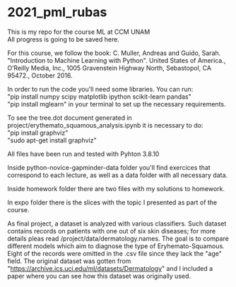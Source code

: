 # 2021_pml_rubas
This is my repo for the course ML at CCM UNAM  
All progress is going to be saved here.

For this course, we follow the book: C. Muller, Andreas and Guido, Sarah. "Introduction to Machine Learning with Python". United States of America., O’Reilly Media, Inc., 1005 Gravenstein Highway North, Sebastopol, CA 95472., October 2016.

In order to run the code you'll need some libraries. You can run:  
"pip install numpy scipy matplotlib ipython scikit-learn pandas"  
"pip install mglearn"
in your terminal to set up the necessary requirements.

To see the tree.dot document generated in project/erythemato_squamous_analysis.ipynb it is necessary to do:  
"pip install graphviz"  
"sudo apt-get install graphviz"

All files have been run and tested with Pyhton 3.8.10

Inside python-novice-gapminder-data folder you'll find exercices that correspond to each lecture, as well as a data folder with all necessary data.

Inside homework folder there are two files with my solutions to homework.

In expo folder there is the slices with the topic I presented as part of the course.

As final project, a dataset is analyzed with various classifiers. Such dataset contains records on patients with one out of six skin diseases; for more details pleas read /project/data/dermatology.names. The goal is to compare different models which aim to diagnose the type of Eryhemato-Squamous. Eight of the records were omitted in the .csv file since they lack the "age" field. The original dataset was gotten from "https://archive.ics.uci.edu/ml/datasets/Dermatology" and I included a paper where you can see how this dataset was originally used. 